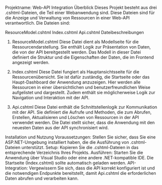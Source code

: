 Projektname: Web-API Integration
Überblick
Dieses Projekt besteht aus drei .cshtml-Dateien, die Teil einer Webanwendung sind. Diese Dateien sind für die Anzeige und Verwaltung von Ressourcen in einer Web-API verantwortlich. Die Dateien sind:

ResourceModel.cshtml
Index.cshtml
Api.cshtml
Dateibeschreibungen
1. ResourceModel.cshtml
Diese Datei dient als Modellseite für die Ressourcendarstellung. Sie enthält Logik zur Präsentation von Daten, die von der API bereitgestellt werden. Das Modell in dieser Datei definiert die Struktur und die Eigenschaften der Daten, die im Frontend angezeigt werden.

2. Index.cshtml
Diese Datei fungiert als Hauptansichtsseite für die Ressourcenübersicht. Sie ist dafür zuständig, die Startseite oder das Haupt-Dashboard der Anwendung anzuzeigen. Hier werden alle Ressourcen in einer übersichtlichen und benutzerfreundlichen Weise aufgelistet und dargestellt. Zudem enthält sie möglicherweise Logik zur Navigation und Interaktion mit der API.

3. Api.cshtml
Diese Datei enthält die Schnittstellenlogik zur Kommunikation mit der API. Sie definiert die Aufrufe und Methoden, die zum Abrufen, Erstellen, Aktualisieren und Löschen von Ressourcen in der API verwendet werden. Die Datei stellt sicher, dass die Anwendung mit den neuesten Daten aus der API synchronisiert wird.

Installation und Nutzung
Voraussetzungen: Stellen Sie sicher, dass Sie eine ASP.NET-Umgebung installiert haben, die die Ausführung von .cshtml-Dateien unterstützt.
Setup: Kopieren Sie die .cshtml-Dateien in das entsprechende Verzeichnis Ihres Projekts.
Ausführen: Starten Sie die Anwendung über Visual Studio oder eine andere .NET-kompatible IDE. Die Startseite (Index.cshtml) sollte automatisch geladen werden.
API-Integration: Vergewissern Sie sich, dass die API korrekt konfiguriert ist und die notwendigen Endpunkte bereitstellt, damit Api.cshtml die erforderlichen Daten abrufen und verarbeiten kann.
